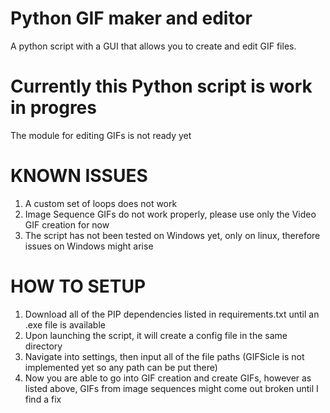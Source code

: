 # Python GIF maker and editor
 A python script with a GUI that allows you to create and edit GIF files.

# Currently this Python script is work in progres
 The module for editing GIFs is not ready yet
 
# KNOWN ISSUES
1. A custom set of loops does not work
2. Image Sequence GIFs do not work properly, please use only the Video GIF creation for now
3. The script has not been tested on Windows yet, only on linux, therefore issues on Windows might arise

# HOW TO SETUP
1. Download all of the PIP dependencies listed in requirements.txt until an .exe file is available
2. Upon launching the script, it will create a config file in the same directory
3. Navigate into settings, then input all of the file paths (GIFSicle is not implemented yet so any path can be put there)
4. Now you are able to go into GIF creation and create GIFs, however as listed above, GIFs from image sequences might come out broken until I find a fix
